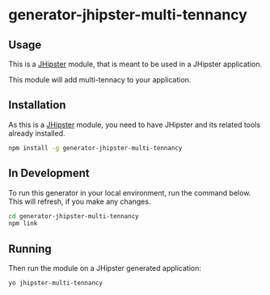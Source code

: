 # generator-jhipster-multi-tennancy 

## Usage

This is a [JHipster](http://jhipster.github.io/) module, that is meant to be used in a JHipster application.

This module will add multi-tennacy to your application.

## Installation

As this is a [JHipster](http://jhipster.github.io/) module, you need to have JHipster and its related tools already installed.

```bash
npm install -g generator-jhipster-multi-tennancy
```

## In Development

To run this generator in your local environment, run the command below. This will refresh, if you make any changes.

```bash
cd generator-jhipster-multi-tennancy
npm link
```

## Running

Then run the module on a JHipster generated application:

```bash
yo jhipster-multi-tennancy
```

